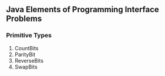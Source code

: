 ## Java Elements of Programming Interface Problems

### Primitive Types
1. CountBits
2. ParityBit
3. ReverseBits
4. SwapBits



